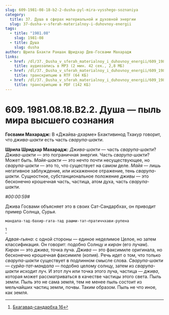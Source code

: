```yaml
---
slug: 609-1981-08-18-b2-2-dusha-pyl-mira-vysshego-soznaniya
category:
  title: 37. Душа в сферах материальной и духовной энергии
  slug: 37-dusha-v-sferah-materialnoy-i-duhovnoy-energii
tags:
  - title: "1981.08"
    slug: 1981-08
  - title: Душа
    slug: dusha
author: Шрила Бхакти Ракшак Шридхар Дев-Госвами Махарадж
links:
  - href: /dl/37._Dusha_v_sferah_materialnoy_i_duhovnoy_energii/609_1981.08.18.B2.2_SridharMj_Dusha_pyl_mira_Vysshego_Soznanija.mp3
    title: аудиозапись в MP3 (2 мин. 42 сек., 2,8 МБ)
  - href: /dl/37._Dusha_v_sferah_materialnoy_i_duhovnoy_energii/609_1981.08.18.B2.2_SridharMj_Dusha_pyl_mira_Vysshego_Soznanija.rtf
    title: транскрипцию в RTF (64 КБ)
  - href: /dl/37._Dusha_v_sferah_materialnoy_i_duhovnoy_energii/609_1981.08.18.B2.2_SridharMj_Dusha_pyl_mira_Vysshego_Soznanija.pdf
    title: транскрипцию в PDF (142 КБ)
---
```


# 609. 1981.08.18.B2.2. Душа — пыль мира высшего сознания

**Госвами Махарадж:** В «Джайва-дхарме» Бхактивинод Тхакур говорит, что *джива-шакти* есть часть *сварупа-шакти*.

**Шрила Шридхар Махарадж:** *Джива-шакти* — часть *сварупа-шакти*? *Джива-шакти* — это пограничная энергия. Часть *сварупа-шакти*? Может быть. *Майя-шакти* — это нечто почти несуществующее, но *сварупа-шакти* — это то, что существует на самом деле. *Майя* — лишь негативное заблуждение, или искаженное отражение, тень *сварупа-шакти*. Сущностное, субстанциональное положение *дживы* — это бесконечно крошечная часть, частица, атом духа, часть *сварупа-шакти*.

*#00:00:59#*

Джива Госвами объясняет это в своих Сат-Сандарбхах, он приводит пример Солнца, *Сурья*.

    мандала-тад-бахир-гата-тад рашми-тат–пратиччхави-рупена
[^_ftn1]

*Адвая-гьяна*: с одной стороны — единое неделимое Целое, но затем классификация. Он говорит: подобно Солнцу и *киран* (его лучам). *Киран* — это *джива*, точка луча. *Джива* — это факсимиле оригинала, но бесконечно крошечная факсимиле (копия). Речь идет о том, что только *сварупа-шакти* существует в подлинном смысле слова. *Сварупа-шакти* — *сурйа-тат-мандала* — подобно целому солнцу, затем из *сварупа-шакти* исходит луч. И этот луч или точка этого луча, частица — *джива*, которая может рассматриваться в качестве частицы этого света. Пыль земли. Пыль это не сама земля, тем не менее пыль состоит из мельчайших частиц земли, почвы. Таким образом. Пыль не что иное, как земля.



[^_ftn1]: [Бхагавад-сандарбха 16](../notes/bhagavad-sandarbha/bhagavad-sandarbha-16.md)
